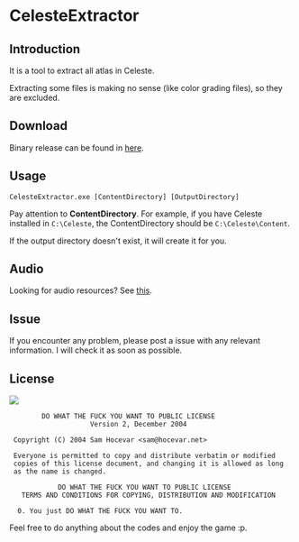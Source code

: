 # CelesteExtractor

## Introduction

It is a tool to extract all atlas in Celeste.

Extracting some files is making no sense (like color grading files), so they are excluded.

## Download

Binary release can be found in [here](https://github.com/wtdcode/CelesteExtractor/releases).

## Usage

```batch
CelesteExtractor.exe [ContentDirectory] [OutputDirectory]
```

Pay attention to **ContentDirectory**. For example, if you have Celeste installed in `C:\Celeste`, the ContentDirectory should be `C:\Celeste\Content`.

If the output directory doesn't exist, it will create it for you.

## Audio

Looking for audio resources? See [this](https://www.fmod.com/download#demos).

## Issue

If you encounter any problem, please post a issue with any relevant information. I will check it as soon as possible.

## License

![](http://www.wtfpl.net/wp-content/uploads/2012/12/wtfpl-badge-4.png)

```
        DO WHAT THE FUCK YOU WANT TO PUBLIC LICENSE 
                    Version 2, December 2004 

 Copyright (C) 2004 Sam Hocevar <sam@hocevar.net> 

 Everyone is permitted to copy and distribute verbatim or modified 
 copies of this license document, and changing it is allowed as long 
 as the name is changed. 

            DO WHAT THE FUCK YOU WANT TO PUBLIC LICENSE 
   TERMS AND CONDITIONS FOR COPYING, DISTRIBUTION AND MODIFICATION 

  0. You just DO WHAT THE FUCK YOU WANT TO.
```

Feel free to do anything about the codes and enjoy the game :p.

